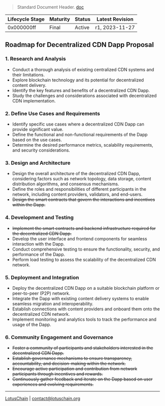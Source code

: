 > Standard Document Header. [doc](https://github.com/blue-lotus-org/business-/blob/main/Standard-Document-Header.md)

| Lifecycle Stage | Maturity      | Status | Latest Revision |
|-----------------|---------------|--------|-----------------|
| 0x000000ff      | Final         | Active | r1, 2023-11-27  |

## Roadmap for Decentralized CDN Dapp Proposal

### 1. Research and Analysis
   - Conduct a thorough analysis of existing centralized CDN systems and their limitations.
   - Explore blockchain technology and its potential for decentralized content delivery.
   - Identify the key features and benefits of a decentralized CDN Dapp.
   - Study the challenges and considerations associated with decentralized CDN implementation.

### 2. Define Use Cases and Requirements
   - Identify specific use cases where a decentralized CDN Dapp can provide significant value.
   - Define the functional and non-functional requirements of the Dapp based on the use cases.
   - Determine the desired performance metrics, scalability requirements, and security considerations.

### 3. Design and Architecture
   - Design the overall architecture of the decentralized CDN Dapp, considering factors such as network topology, data storage, content distribution algorithms, and consensus mechanisms.
   - Define the roles and responsibilities of different participants in the network, including content providers, validators, and end-users.
   - <s>Design the smart contracts that govern the interactions and incentives within the Dapp.</s>

### 4. Development and Testing
   - <s>Implement the smart contracts and backend infrastructure required for the decentralized CDN Dapp.</s>
   - Develop the user interface and frontend components for seamless interaction with the Dapp.
   - Conduct comprehensive testing to ensure the functionality, security, and performance of the Dapp.
   - Perform load testing to assess the scalability of the decentralized CDN network.

### 5. Deployment and Integration
   - Deploy the decentralized CDN Dapp on a suitable blockchain platform or peer-to-peer (P2P) network.</s>
   - Integrate the Dapp with existing content delivery systems to enable seamless migration and interoperability.
   - Establish connections with content providers and onboard them onto the decentralized CDN network.
   - Implement monitoring and analytics tools to track the performance and usage of the Dapp.

### 6. Community Engagement and Governance
   - <s>Foster a community of participants and stakeholders interested in the decentralized CDN Dapp.</s>
   - <s>Establish governance mechanisms to ensure transparency, accountability, and decision-making within the network.</s>
   - <s>Encourage active participation and contribution from network participants through incentives and rewards.</s>
   - <s>Continuously gather feedback and iterate on the Dapp based on user experiences and evolving requirements.</s>


---

[LotusChain](https://lotuschain.org) | contact@lotuschain.org
